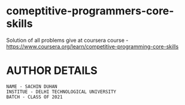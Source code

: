 # comeptitive-programmers-core-skills
Solution of all problems give at coursera course - https://www.coursera.org/learn/competitive-programming-core-skills


# AUTHOR DETAILS
```
NAME - SACHIN DUHAN 
INSTITUE - DELHI TECHNOLOGICAL UNIVERSITY
BATCH - CLASS OF 2021
```
